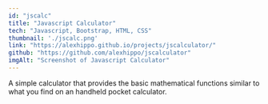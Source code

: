 ```yaml
---
id: "jscalc"
title: "Javascript Calculator"
tech: "Javascript, Bootstrap, HTML, CSS"
thumbnail: './jscalc.png'
link: "https://alexhippo.github.io/projects/jscalculator/"
github: "https://github.com/alexhippo/jscalculator"
imgAlt: "Screenshot of Javascript Calculator"
---
```

A simple calculator that provides the basic mathematical functions similar to what you find on an handheld pocket calculator.